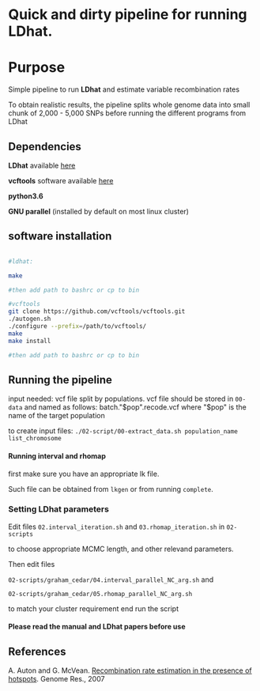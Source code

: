 # Quick and dirty pipeline for running LDhat.

# Purpose

Simple pipeline to run **LDhat** and estimate variable recombination rates

To obtain realistic results, the pipeline splits whole genome data into
small chunk of 2,000 - 5,000 SNPs before running the different programs from LDhat 

## Dependencies

**LDhat** available [here](https://github.com/auton1/LDhat)

**vcftools** software available [here](https://github.com/vcftools/vcftools.git)

**python3.6**

**GNU parallel** (installed by default on most linux cluster)

## software installation

```bash

#ldhat:

make

#then add path to bashrc or cp to bin

#vcftools
git clone https://github.com/vcftools/vcftools.git
./autogen.sh
./configure --prefix=/path/to/vcftools/
make
make install

#then add path to bashrc or cp to bin

```

## Running the pipeline

input needed: vcf file split by populations.
vcf file should be stored in `00-data` and named as follows:
batch."$pop".recode.vcf where "$pop" is the name of the target population

to create input files:
`./02-script/00-extract_data.sh population_name list_chromosome`

#### Running interval and rhomap

first make sure you have an appropriate lk file.

Such file can be obtained from `lkgen` or from running `complete`.

### Setting LDhat parameters

Edit files `02.interval_iteration.sh` and  `03.rhomap_iteration.sh` 
in `02-scripts`

to choose appropriate MCMC length, and other relevand parameters. 


Then edit files

`02-scripts/graham_cedar/04.interval_parallel_NC_arg.sh` and 

`02-scripts/graham_cedar/05.rhomap_parallel_NC_arg.sh`

to match your cluster requirement end run the script

#### Please read the manual and LDhat papers before use



## References

A. Auton and G. McVean. [Recombination rate estimation in the presence of hotspots](https://genome.cshlp.org/content/17/8/1219.long). Genome Res., 2007
